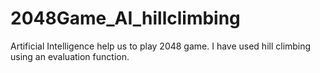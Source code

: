 # 2048Game_AI_hillclimbing
Artificial Intelligence help us to play 2048 game. I have used hill climbing using an evaluation function. 
